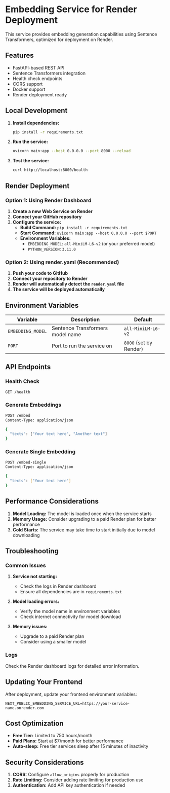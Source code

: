 # Embedding Service for Render Deployment

This service provides embedding generation capabilities using Sentence Transformers, optimized for deployment on Render.

## Features

- FastAPI-based REST API
- Sentence Transformers integration
- Health check endpoints
- CORS support
- Docker support
- Render deployment ready

## Local Development

1. **Install dependencies:**
   ```bash
   pip install -r requirements.txt
   ```

2. **Run the service:**
   ```bash
   uvicorn main:app --host 0.0.0.0 --port 8000 --reload
   ```

3. **Test the service:**
   ```bash
   curl http://localhost:8000/health
   ```

## Render Deployment

### Option 1: Using Render Dashboard

1. **Create a new Web Service on Render**
2. **Connect your GitHub repository**
3. **Configure the service:**
   - **Build Command:** `pip install -r requirements.txt`
   - **Start Command:** `uvicorn main:app --host 0.0.0.0 --port $PORT`
   - **Environment Variables:**
     - `EMBEDDING_MODEL`: `all-MiniLM-L6-v2` (or your preferred model)
     - `PYTHON_VERSION`: `3.11.0`

### Option 2: Using render.yaml (Recommended)

1. **Push your code to GitHub**
2. **Connect your repository to Render**
3. **Render will automatically detect the `render.yaml` file**
4. **The service will be deployed automatically**

## Environment Variables

| Variable | Description | Default |
|----------|-------------|---------|
| `EMBEDDING_MODEL` | Sentence Transformers model name | `all-MiniLM-L6-v2` |
| `PORT` | Port to run the service on | `8000` (set by Render) |

## API Endpoints

### Health Check
```bash
GET /health
```

### Generate Embeddings
```bash
POST /embed
Content-Type: application/json

{
  "texts": ["Your text here", "Another text"]
}
```

### Generate Single Embedding
```bash
POST /embed-single
Content-Type: application/json

{
  "texts": ["Your text here"]
}
```

## Performance Considerations

1. **Model Loading:** The model is loaded once when the service starts
2. **Memory Usage:** Consider upgrading to a paid Render plan for better performance
3. **Cold Starts:** The service may take time to start initially due to model downloading

## Troubleshooting

### Common Issues

1. **Service not starting:**
   - Check the logs in Render dashboard
   - Ensure all dependencies are in `requirements.txt`

2. **Model loading errors:**
   - Verify the model name in environment variables
   - Check internet connectivity for model download

3. **Memory issues:**
   - Upgrade to a paid Render plan
   - Consider using a smaller model

### Logs

Check the Render dashboard logs for detailed error information.

## Updating Your Frontend

After deployment, update your frontend environment variables:

```env
NEXT_PUBLIC_EMBEDDING_SERVICE_URL=https://your-service-name.onrender.com
```

## Cost Optimization

- **Free Tier:** Limited to 750 hours/month
- **Paid Plans:** Start at $7/month for better performance
- **Auto-sleep:** Free tier services sleep after 15 minutes of inactivity

## Security Considerations

1. **CORS:** Configure `allow_origins` properly for production
2. **Rate Limiting:** Consider adding rate limiting for production use
3. **Authentication:** Add API key authentication if needed 